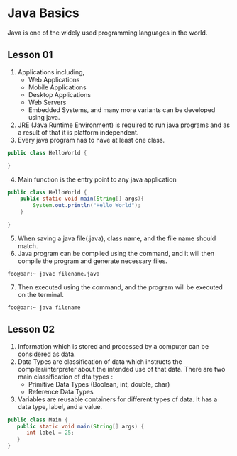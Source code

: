 # Java Basics

Java is one of the widely used programming languages in the world.

## Lesson 01

1. Applications including,
   - Web Applications
   - Mobile Applications
   - Desktop Applications
   - Web Servers
   - Embedded Systems, and many more variants can be developed using java.
2. JRE (Java Runtime Environment) is required to run java programs and as a result of that it is platform independent.
3. Every java program has to have at least one class.

```java
public class HelloWorld {

}
```

4. Main function is the entry point to any java application

```java
public class HelloWorld {
    public static void main(String[] args){
        System.out.println("Hello World");
    }

}
```

5. When saving a java file(.java), class name, and the file name should match.
6. Java program can be complied using the command, and it will then compile the program and generate necessary files.

```console
foo@bar:~ javac filename.java
```

7. Then executed using the command, and the program will be executed on the terminal.

```console
foo@bar:~ java filename
```

## Lesson 02

1. Information which is stored and processed by a computer can be considered as data.
2. Data Types are classification of data which instructs the compiler/interpreter about the intended use of that data. There are two main classification of dta types :
   - Primitive Data Types (Boolean, int, double, char)
   - Reference Data Types
3. Variables are reusable containers for different types of data. It has a data type, label, and a value.
```java
public class Main {
   public static void main(String[] args) {
      int label = 25;
   }
}
```